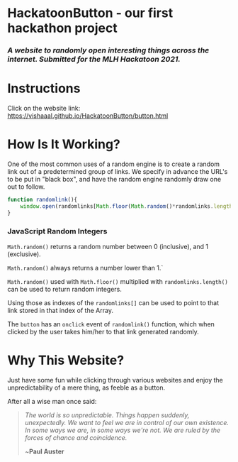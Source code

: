 # HackatoonButton - our first hackathon project
### *A website to randomly open interesting things across the internet. Submitted for the MLH Hackatoon 2021.*

# Instructions
Click on the website link: https://vishaaal.github.io/HackatoonButton/button.html

# How Is It Working?

One of the most common uses of a random engine is to create a random link out of a predetermined group of links. We specify in advance the URL's to be put in "black box", and have the random engine randomly draw one out to follow.

```js
function randomlink(){
    window.open(randomlinks[Math.floor(Math.random()*randomlinks.length)]);
}
```

### JavaScript Random Integers

`Math.random()` returns a random number between 0 (inclusive), and 1 (exclusive).

`Math.random()` always returns a number lower than 1.`

`Math.random()` used with `Math.floor()` multiplied with `randomlinks.length()` can be used to return random integers. 

Using those as indexes of the `randomlinks[]` can be used to point to that link stored in that index of the Array.

The `button` has an `onclick` event of `randomlink()` function, which when clicked by the user takes him/her to that link generated randomly.



# Why This Website?

Just have some fun while clicking through various websites and enjoy the unpredictability of a mere thing, as feeble as a button. 

After all a wise man once said:

> *The world is so unpredictable. Things happen suddenly, unexpectedly. We want to feel we are in control of our own existence. In some ways we are, in some ways we're not. We are ruled by the forces of chance and coincidence.* 
>
> ~**Paul Auster**

